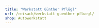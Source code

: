 ```yaml
---
title: "Werkstatt Günther Pflügl"
url: /reisach/werkstatt-guenther-pfluegl/
shop: Autowerkstatt
---
```

